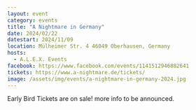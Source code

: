 ```yaml
---
layout: event
category: events
title: "A Nightmare in Germany"
date: 2024/02/22
datestart: 2024/11/09
location: Mülheimer Str. 4 46049 Oberhausen, Germany
hosts:
  - A.L.E.X. Events
facebook: https://www.facebook.com/events/1141512946882641
tickets: https://www.a-nightmare.de/tickets/
image: /assets/img/events/a-nightmare-in-germany-2024.jpg
---
```


Early Bird Tickets are on sale!
more info to be announced.
